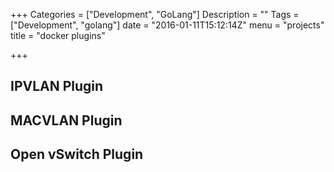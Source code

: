+++
Categories = ["Development", "GoLang"]
Description = ""
Tags = ["Development", "golang"]
date = "2016-01-11T15:12:14Z"
menu = "projects"
title = "docker plugins"

+++

## IPVLAN Plugin

## MACVLAN Plugin

## Open vSwitch Plugin


